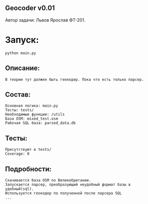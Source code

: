 ## Geocoder v0.01

Автор задачи: Львов Ярослав ФТ-201.

# Запуск:
    python main.py

## Описание:
	В теории тут должен быть геокодер. Пока что есть только парсер.
	
## Состав:
    Основная логика: main.py
    Тесты: tests/
    Необходимые функции: /utils
    База OSM: mixed_test.osm
    Рабочая SQL база: parsed_data.db

## Тесты:
	Присутствуют в tests/
	Coverage: 0

## Подробности:
    Скачивается база OSM по Великобритании.
    Запускается парсер, преобразующий неудобный формат базы в удобный(sql).
    Используется геокодер по полученной после парсера SQL
    ...

